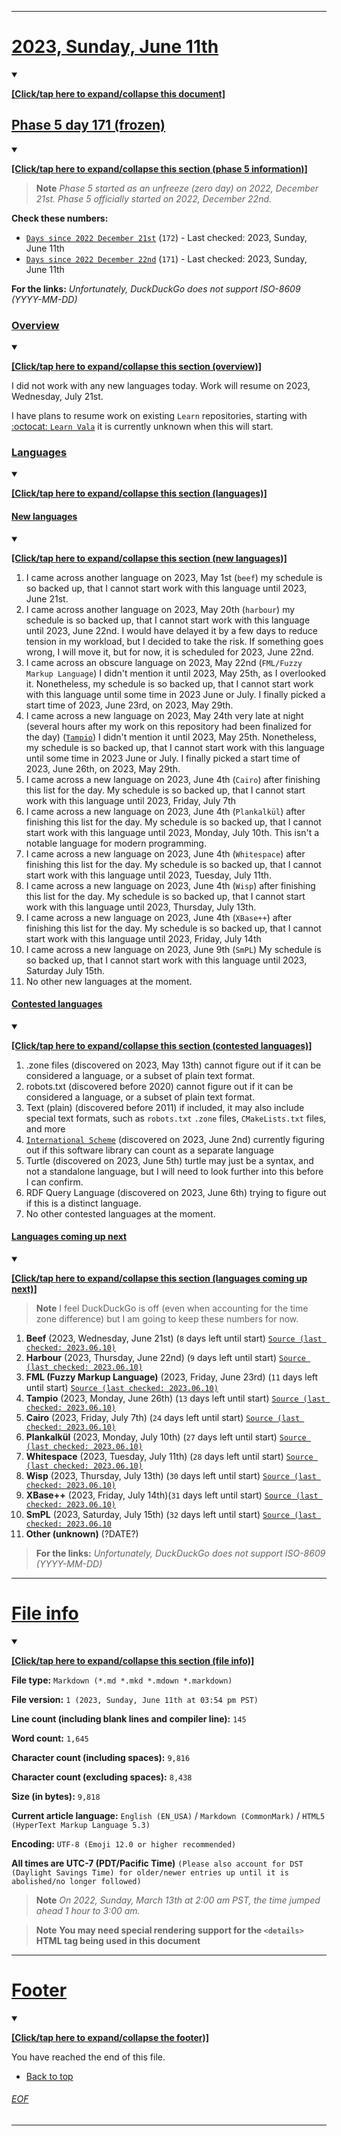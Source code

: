 
***

# [2023, Sunday, June 11th](#2023-Sunday-June-11th)

<details open><summary><p lang="en"><b><u>[Click/tap here to expand/collapse this document]</u></b></p></summary>

## [Phase 5 day 171 (frozen)](#Phase-5-day-170-frozen)

<details open><summary><p lang="en"><b><u>[Click/tap here to expand/collapse this section (phase 5 information)]</u></b></p></summary>

> **Note** _Phase 5 started as an unfreeze (zero day) on 2022, December 21st. Phase 5 officially started on 2022, December 22nd._

**Check these numbers:**

- [`Days since 2022 December 21st`](https://duckduckgo.com/?q=days+since+december+21st+2022&t=ffab&ia=answer) (`172`) - Last checked: 2023, Sunday, June 11th
- [`Days since 2022 December 22nd`](https://duckduckgo.com/?q=days+since+december+22nd+2022&t=ffab&ia=answer) (`171`) - Last checked: 2023, Sunday, June 11th

**For the links:** _Unfortunately, DuckDuckGo does not support ISO-8609 (YYYY-MM-DD)_

</details>

### [Overview](#Overview)

<details open><summary><p lang="en"><b><u>[Click/tap here to expand/collapse this section (overview)]</u></b></p></summary>

I did not work with any new languages today. Work will resume on 2023, Wednesday, July 21st.

I have plans to resume work on existing `Learn` repositories, starting with [:octocat: `Learn Vala`](https://github.com/seanpm2001/Learn-Vala/) it is currently unknown when this will start.

</details>

### [Languages](#Languages)

<details open><summary><p lang="en"><b><u>[Click/tap here to expand/collapse this section (languages)]</u></b></p></summary>

#### [New languages](#New-languages)

<details open><summary><p lang="en"><b><u>[Click/tap here to expand/collapse this section (new languages)]</u></b></p></summary>

1. I came across another language on 2023, May 1st (`beef`) my schedule is so backed up, that I cannot start work with this language until 2023, June 21st.
2. I came across another language on 2023, May 20th (`harbour`) my schedule is so backed up, that I cannot start work with this language until 2023, June 22nd. I would have delayed it by a few days to reduce tension in my workload, but I decided to take the risk. If something goes wrong, I will move it, but for now, it is scheduled for 2023, June 22nd.
3. I came across an obscure language on 2023, May 22nd (`FML/Fuzzy Markup Language`) I didn't mention it until 2023, May 25th, as I overlooked it. Nonetheless, my schedule is so backed up, that I cannot start work with this language until some time in 2023 June or July. I finally picked a start time of 2023, June 23rd, on 2023, May 29th.
4. I came across a new language on 2023, May 24th very late at night (several hours after my work on this repository had been finalized for the day) ([`Tampio`](https://github.com/fergusq/tampio/)) I didn't mention it until 2023, May 25th. Nonetheless, my schedule is so backed up, that I cannot start work with this language until some time in 2023 June or July. I finally picked a start time of 2023, June 26th, on 2023, May 29th.
5. I came across a new language on 2023, June 4th (`Cairo`) after finishing this list for the day. My schedule is so backed up, that I cannot start work with this language until 2023, Friday, July 7th
6. I came across a new language on 2023, June 4th (`Plankalkül`) after finishing this list for the day. My schedule is so backed up, that I cannot start work with this language until 2023, Monday, July 10th. This isn't a notable language for modern programming.
7. I came across a new language on 2023, June 4th (`Whitespace`) after finishing this list for the day. My schedule is so backed up, that I cannot start work with this language until 2023, Tuesday, July 11th.
8. I came across a new language on 2023, June 4th (`Wisp`) after finishing this list for the day. My schedule is so backed up, that I cannot start work with this language until 2023, Thursday, July 13th.
9. I came across a new language on 2023, June 4th (`XBase++`) after finishing this list for the day. My schedule is so backed up, that I cannot start work with this language until 2023, Friday, July 14th
10. I came across a new language on 2023, June 9th (`SmPL`) My schedule is so backed up, that I cannot start work with this language until 2023, Saturday July 15th.
11. No other new languages at the moment.

</details> <!-- End: New languages !-->

#### [Contested languages](#Contested-languages)

<details open><summary><p lang="en"><b><u>[Click/tap here to expand/collapse this section (contested languages)]</u></b></p></summary>

1. .zone files (discovered on 2023, May 13th) cannot figure out if it can be considered a language, or a subset of plain text format.
2. robots.txt (discovered before 2020) cannot figure out if it can be considered a language, or a subset of plain text format.
3. Text (plain) (discovered before 2011) if included, it may also include special text formats, such as `robots.txt` `.zone` files, `CMakeLists.txt` files, and more
4. [`International Scheme`](https://github.com/metaphorm/international-scheme/) (discovered on 2023, June 2nd) currently figuring out if this software library can count as a separate language
5. Turtle (discovered on 2023, June 5th) turtle may just be a syntax, and not a standalone language, but I will need to look further into this before I can confirm.
6. RDF Query Language (discovered on 2023, June 6th) trying to figure out if this is a distinct language.
7. No other contested languages at the moment.

</details> <!-- End: Contested languages !-->

#### [Languages coming up next](#Languages-coming-up-next)

<details open><summary><p lang="en"><b><u>[Click/tap here to expand/collapse this section (languages coming up next)]</u></b></p></summary>

> **Note** I feel DuckDuckGo is off (even when accounting for the time zone difference) but I am going to keep these numbers for now.

1. **Beef** (2023, Wednesday, June 21st) (`8` days left until start) [`Source (last checked: 2023.06.10)`](https://duckduckgo.com/?q=Days+until+June+21st+2023&t=ffab&ia=answer)
2. **Harbour** (2023, Thursday, June 22nd) (`9` days left until start) [`Source (last checked: 2023.06.10)`](https://duckduckgo.com/?q=Days+until+June+22nd+2023&t=ffab&ia=answer)
3. **FML (Fuzzy Markup Language)** (2023, Friday, June 23rd) (`11` days left until start) [`Source (last checked: 2023.06.10)`](https://duckduckgo.com/?t=ffab&q=Days+until+June+23rd+2023&ia=answer)
4. **Tampio** (2023, Monday, June 26th) (`13` days left until start) [`Source (last checked: 2023.06.10)`](https://duckduckgo.com/?q=Days+until+June+26th+2023&t=ffab&ia=answer)
5. **Cairo** (2023, Friday, July 7th) (`24` days left until start) [`Source (last checked: 2023.06.10)`](https://duckduckgo.com/?t=ffab&q=days+until+july+7th+2023&ia=answer)
6. **Plankalkül** (2023, Monday, July 10th) (`27` days left until start) [`Source (last checked: 2023.06.10)`](https://duckduckgo.com/?q=days+until+july+10th+2023&t=ffab&ia=answer)
7. **Whitespace** (2023, Tuesday, July 11th) (`28` days left until start) [`Source (last checked: 2023.06.10)`](https://duckduckgo.com/?q=days+until+july+11th+2023&t=ffab&ia=answer)
8. **Wisp** (2023, Thursday, July 13th) (`30` days left until start) [`Source (last checked: 2023.06.10)`](https://duckduckgo.com/?q=days+until+july+13th+2023&t=ffab&ia=answer)
9. **XBase++** (2023, Friday, July 14th)(`31` days left until start) [`Source (last checked: 2023.06.10)`](https://duckduckgo.com/?q=days+until+july+14th+2023&t=ffab&ia=answer)
10. **SmPL** (2023, Saturday, July 15th) (`32` days left until start) [`Source (last checked: 2023.06.10`](https://duckduckgo.com/?q=days+until+july+15th+2023&t=ffab&ia=answer)
11. **Other (unknown)** (?DATE?)

> **For the links:** _Unfortunately, DuckDuckGo does not support ISO-8609 (YYYY-MM-DD)_

</details> <!-- End: Languages coming up next !-->

<!-- Today wasn't planned to be a development day for new repositories. I am taking a temporary break from it to work on other projects. If I can gather more languages, I might start phase 4 (2022) earlier. <!-- Work is being done to get the [`Learn`](https://github.com/seanpm2001/Learn/) repository back up to date, as I couldn't keep up in the last 3 days of phase 3 of 2022. The current phase finished yesterday (2022, Tuesday, November 29th) new repositories are expected to start being created at an unknown time in 2022 December. !--> 

</details> <!-- End: languages !-->
<!-- This is the end of phase 4 (2022) of the acceleration project for `seanpm2001/Learn`. !-->

***

# [File info](#File-info)

<details open><summary><p lang="en"><b><u>[Click/tap here to expand/collapse this section (file info)]</u></b></p></summary>

**File type:** `Markdown (*.md *.mkd *.mdown *.markdown)`

**File version:** `1 (2023, Sunday, June 11th at 03:54 pm PST)`

**Line count (including blank lines and compiler line):** `145`

**Word count:** `1,645`

**Character count (including spaces):** `9,816`

**Character count (excluding spaces):** `8,438`

**Size (in bytes):** `9,818`

**Current article language:** `English (EN_USA)` / `Markdown (CommonMark)` / `HTML5 (HyperText Markup Language 5.3)`

**Encoding:** `UTF-8 (Emoji 12.0 or higher recommended)`

**All times are UTC-7 (PDT/Pacific Time)** `(Please also account for DST (Daylight Savings Time) for older/newer entries up until it is abolished/no longer followed)`

> **Note** _On 2022, Sunday, March 13th at 2:00 am PST, the time jumped ahead 1 hour to 3:00 am._

> **Note** **You may need special rendering support for the `<details>` HTML tag being used in this document**

</details>

</details>

***

# [Footer](#Footer)

<details open><summary><p lang="en"><b><u>[Click/tap here to expand/collapse the footer)]</u></b></p></summary>

You have reached the end of this file.

- [Back to top](#2023-Sunday-June-11th)

</details>

###### [EOF](#EOF)

***
